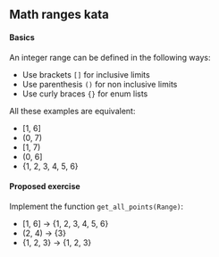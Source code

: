 Math ranges kata
----------------

#### Basics

An integer range can be defined in the following ways:

- Use brackets `[]` for inclusive limits
- Use parenthesis `()` for non inclusive limits
- Use curly braces `{}` for enum lists

All these examples are equivalent:

- [1, 6]
- (0, 7)
- [1, 7)
- (0, 6]
- {1, 2, 3, 4, 5, 6}

#### Proposed exercise

Implement the function `get_all_points(Range)`:

- [1, 6] → {1, 2, 3, 4, 5, 6}
- (2, 4) → {3}
- {1, 2, 3} → {1, 2, 3}
